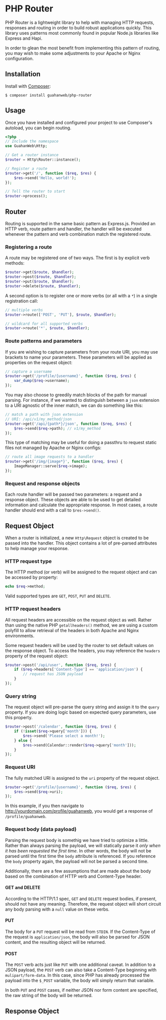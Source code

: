 # PHP Router

PHP Router is a lightweight library to help with managing HTTP requests,
responses and routing in order to build robust applications quickly. This
library uses patterns most commonly found in popular Node.js libraries
like Express and Hapi.

In order to glean the most benefit from implementing this pattern of
routing, you may wish to make some adjustments to your Apache or Nginx
configuration.

## Installation

Install with [Composer](https://www.getcomposer.org):
```
$ composer install guahanweb/php-router
```

## Usage

Once you have installed and configured your project to use Composer's
autoload, you can begin routing.

```php
<?php
// Include the namespace
use GuahanWeb\Http;

// Get a router instance
$router = Http\Router::instance();

// Register a route
$router->get('/', function ($req, $res) {
    $res->send('Hello, world!');
});

// Tell the router to start
$router->process();
```

## Router

Routing is supported in the same basic pattern as Express.js. Provided
an HTTP verb, route pattern and handler, the handler will be executed
whenever the pattern and verb combination match the registered route.

### Registering a route

A route may be registered one of two ways. The first is by explicit verb
methods:

```php
$router->get($route, $handler);
$router->post($route, $handler);
$router->put($route, $handler);
$router->delete($route, $handler);
```

A second option is to register one or more verbs (or all with a `*`) in
a single registration call:

```php
// multiple verbs
$router->route(['POST', 'PUT'], $route, $handler);

// wildcard for all supported verbs
$router->route('*', $route, $handler);
```

### Route patterns and parameters

If you are wishing to capture parameters from your route URI, you may use
brackets to name your parameters. These parameters will be applied as
properties on the request object:

```php
// capture a username
$router->get('/profile/{username}', function ($req, $res) {
    var_dump($req->username);
});
```

You may also choose to greedily match blocks of the path for manual parsing.
For instance, if we wanted to distinguish between a `json` extension to a
URI agnostic of the inner match, we can do something like this:

```php
// match a path with json extension
// URI: /api/v1/my_method/json
$router->get('/api/{path*}/json', function ($req, $res) {
    $res->send($req->path); // v1/my_method
});
```

This type of matching may be useful for doing a passthru to request static
files not managed by Apache or Nginx configs:

```php
// route all image requests to a handler
$router->get('/img/{image*}', function ($req, $res) {
    ImageManager::serve($req->image);
});
```
### Request and response objects

Each route handler will be passed two parameters: a request and a response
object. These objects are able to be used to get detailed information and
calculate the appropriate response. In most cases, a route handler should
end with a call to `$res->send()`.

## Request Object

When a router is initialized, a new `Http\Request` object is created to be
passed into the handler. This object contains a lot of pre-parsed attributes
to help manage your response.

### HTTP request type

The HTTP method (or verb) will be assigned to the request object and can be
accessed by property:

```php
echo $req->method;
```

Valid supported types are `GET`, `POST`, `PUT` and `DELETE`.

### HTTP request headers

All request headers are accessible on the request object as well. Rather than
using the native PHP `getallheaders()` method, we are using a custom polyfill
to allow retrieval of the headers in both Apache and Nginx environments.

Some request headers will be used by the router to set default values on the
response object. To access the headers, you may reference the `headers` property
of the request object:

```php
$router->post('/api/user', function ($req, $res) {
    if ($req->headers['Content-Type'] == 'application/json') {
        // request has JSON payload
    }
});
```

### Query string

The request object will pre-parse the query string and assign it to the `query`
property. If you are doing logic based on expected query parameters, use this
property.

```php
$router->post('/calendar', function ($req, $res) {
    if (!isset($req->query['month'])) {
        $res->send('Please select a month!');
    } else {
        $res->send(Calendar::render($req->query['month']));
    }
});
```

### Request URI

The fully matched URI is assigned to the `uri` property of the request object.

```php
$router->get('/profile/{username}', function ($req, $res) {
    $res->send($req->uri);
});
```

In this example, if you then navigate to http://yourdomain.com/profile/guahanweb,
you would get a response of `/profile/guahanweb`.

### Request body (data payload)

Parsing the request body is somethig we have tried to optimize a little. Rather
than always parsing the payload, we will statically parse it *only when it has
been requested the first time*. In other words, the body will not be parsed until
the first time the `body` attribute is referenced. If you reference the `body`
property again, the payload will not be parsed a second time.

Additionally, there are a few assumptions that are made about the body based on
the combination of HTTP verb and Content-Type header.

#### GET and DELETE

According to the HTTP/1.1 spec, `GET` and `DELETE` request bodies, if present,
should not have any meaning. Therefore, the request object will short circuit
any body parsing with a `null` value on these verbs.

#### PUT

The body for a `PUT` request will be read from `STDIN`. If the Content-Type of
the request is `application/json`, the body will also be parsed for JSON content,
and the resulting object will be returned.

#### POST

The `POST` verb acts just like `PUT` with one additional caveat. In addition to
a JSON payload, the `POST` verb can also take a Content-Type beginning with
`mulipart/form-data`. In this case, since PHP has already processed the payload
into the `$_POST` variable, the body will simply return that variable.

In both `PUT` and `POST` cases, if neither JSON nor form content are specified,
the raw string of the body will be returned.

## Response Object
